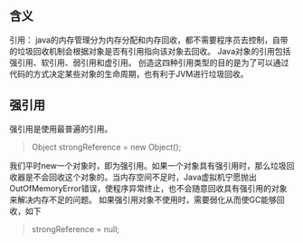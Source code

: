 ## 含义
引用： java的内存管理分为内存分配和内存回收，都不需要程序员去控制，自带的垃圾回收机制会根据对象是否有引用指向该对象去回收。
Java对象的引用包括强引用、软引用、弱引用和虚引用。 
创造这四种引用类型的目的是为了可以通过代码的方式决定某些对象的生命周期，也有利于JVM进行垃圾回收。

## 强引用
强引用是使用最普遍的引用。
> Object strongReference = new Object();

我们平时new一个对象时，即为强引用。如果一个对象具有强引用时，那么垃圾回收器是不会回收这个对象的。当内存空间不足时，Java虚拟机宁愿抛出OutOfMemoryError错误，使程序异常终止，也不会随意回收具有强引用的对象来解决内存不足的问题。
如果强引用对象不使用时，需要弱化从而使GC能够回收，如下
> strongReference = null;
